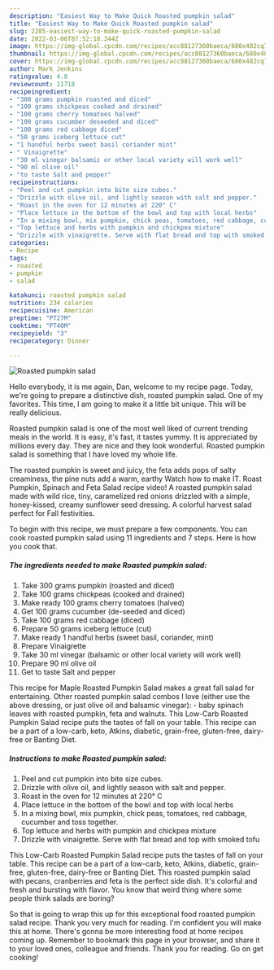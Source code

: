 ```yaml
---
description: "Easiest Way to Make Quick Roasted pumpkin salad"
title: "Easiest Way to Make Quick Roasted pumpkin salad"
slug: 2285-easiest-way-to-make-quick-roasted-pumpkin-salad
date: 2022-03-06T07:52:18.244Z
image: https://img-global.cpcdn.com/recipes/acc88127360baeca/680x482cq70/roasted-pumpkin-salad-recipe-main-photo.jpg
thumbnail: https://img-global.cpcdn.com/recipes/acc88127360baeca/680x482cq70/roasted-pumpkin-salad-recipe-main-photo.jpg
cover: https://img-global.cpcdn.com/recipes/acc88127360baeca/680x482cq70/roasted-pumpkin-salad-recipe-main-photo.jpg
author: Mark Jenkins
ratingvalue: 4.8
reviewcount: 11718
recipeingredient:
- "300 grams pumpkin roasted and diced"
- "100 grams chickpeas cooked and drained"
- "100 grams cherry tomatoes halved"
- "100 grams cucumber deseeded and diced"
- "100 grams red cabbage diced"
- "50 grams iceberg lettuce cut"
- "1 handful herbs sweet basil coriander mint"
- " Vinaigrette"
- "30 ml vinegar balsamic or other local variety will work well"
- "90 ml olive oil"
- "to taste Salt and pepper"
recipeinstructions:
- "Peel and cut pumpkin into bite size cubes."
- "Drizzle with olive oil, and lightly season with salt and pepper."
- "Roast in the oven for 12 minutes at 220° C"
- "Place lettuce in the bottom of the bowl and top with local herbs"
- "In a mixing bowl, mix pumpkin, chick peas, tomatoes, red cabbage, cucumber and toss together."
- "Top lettuce and herbs with pumpkin and chickpea mixture"
- "Drizzle with vinaigrette. Serve with flat bread and top with smoked tofu"
categories:
- Recipe
tags:
- roasted
- pumpkin
- salad

katakunci: roasted pumpkin salad 
nutrition: 234 calories
recipecuisine: American
preptime: "PT27M"
cooktime: "PT40M"
recipeyield: "3"
recipecategory: Dinner

---
```



![Roasted pumpkin salad](https://img-global.cpcdn.com/recipes/acc88127360baeca/680x482cq70/roasted-pumpkin-salad-recipe-main-photo.jpg)

Hello everybody, it is me again, Dan, welcome to my recipe page. Today, we're going to prepare a distinctive dish, roasted pumpkin salad. One of my favorites. This time, I am going to make it a little bit unique. This will be really delicious.

Roasted pumpkin salad is one of the most well liked of current trending meals in the world. It is easy, it's fast, it tastes yummy. It is appreciated by millions every day. They are nice and they look wonderful. Roasted pumpkin salad is something that I have loved my whole life.

The roasted pumpkin is sweet and juicy, the feta adds pops of salty creaminess, the pine nuts add a warm, earthy Watch how to make IT. Roast Pumpkin, Spinach and Feta Salad recipe video! A roasted pumpkin salad made with wild rice, tiny, caramelized red onions drizzled with a simple, honey-kissed, creamy sunflower seed dressing. A colorful harvest salad perfect for Fall festivities.


To begin with this recipe, we must prepare a few components. You can cook roasted pumpkin salad using 11 ingredients and 7 steps. Here is how you cook that.

<!--inarticleads1-->

##### The ingredients needed to make Roasted pumpkin salad:

1. Take 300 grams pumpkin (roasted and diced)
1. Take 100 grams chickpeas (cooked and drained)
1. Make ready 100 grams cherry tomatoes (halved)
1. Get 100 grams cucumber (de-seeded and diced)
1. Take 100 grams red cabbage (diced)
1. Prepare 50 grams iceberg lettuce (cut)
1. Make ready 1 handful herbs (sweet basil, coriander, mint)
1. Prepare  Vinaigrette
1. Take 30 ml vinegar (balsamic or other local variety will work well)
1. Prepare 90 ml olive oil
1. Get to taste Salt and pepper


This recipe for Maple Roasted Pumpkin Salad makes a great fall salad for entertaining. Other roasted pumpkin salad combos I love (either use the above dressing, or just olive oil and balsamic vinegar): - baby spinach leaves with roasted pumpkin, feta and walnuts. This Low-Carb Roasted Pumpkin Salad recipe puts the tastes of fall on your table. This recipe can be a part of a low-carb, keto, Atkins, diabetic, grain-free, gluten-free, dairy-free or Banting Diet. 

<!--inarticleads2-->

##### Instructions to make Roasted pumpkin salad:

1. Peel and cut pumpkin into bite size cubes.
1. Drizzle with olive oil, and lightly season with salt and pepper.
1. Roast in the oven for 12 minutes at 220° C
1. Place lettuce in the bottom of the bowl and top with local herbs
1. In a mixing bowl, mix pumpkin, chick peas, tomatoes, red cabbage, cucumber and toss together.
1. Top lettuce and herbs with pumpkin and chickpea mixture
1. Drizzle with vinaigrette. Serve with flat bread and top with smoked tofu


This Low-Carb Roasted Pumpkin Salad recipe puts the tastes of fall on your table. This recipe can be a part of a low-carb, keto, Atkins, diabetic, grain-free, gluten-free, dairy-free or Banting Diet. This roasted pumpkin salad with pecans, cranberries and feta is the perfect side dish. It's colorful and fresh and bursting with flavor. You know that weird thing where some people think salads are boring? 

So that is going to wrap this up for this exceptional food roasted pumpkin salad recipe. Thank you very much for reading. I'm confident you will make this at home. There's gonna be more interesting food at home recipes coming up. Remember to bookmark this page in your browser, and share it to your loved ones, colleague and friends. Thank you for reading. Go on get cooking!

